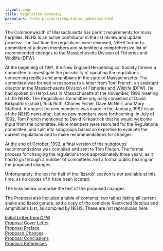 ```yaml
---
layout: page
title: Regulation Advocacy
permalink: /nehs-projects/regulation_advocacy.html
---
```


The Commonwealth of Massachusetts has permit requirements for many herptiles. NEHS is an active contributor in the list review and update process.  The last time the regulations were reviewed, NEHS formed a committee of a dozen members and submitted a comprehensive list of recommended changes to the Massachusetts Division of Fisheries and Wildlife (DFW). 

At the beginning of 1991, the New England Herpetological Society formed a committee to investigate the possibility of updating the regulations concerning reptiles and amphibians in the state of Massachusetts. The committee was formed in response to a letter from Tom French, an assistant director at the Massachusetts Division of Fisheries and Wildlife (DFW). He had spoken on Herp Laws in Massachusetts at the November, 1990 meeting of the NEHS. The Regulations Committee originally consisted of David Kirkpatrick (chair), Rick Roth, Charles Fisher, Dave McNeill, and Mary Stafford. A request for new members was made in the January, 1992 issue of the NEHS newsletter, but no new members were forthcoming. In July of 1992, Tom French mentioned to David Kirkpatrick that he would welcome input from the committee. More members were recruited for the Regulations committee, and split into subgroups based on expertise to evaluate the current regulations and to make recommendations for changes.

At the end of October, 1992, a final version of the subgroups' recommendations was compiled and sent to Tom French. The formal process for changing the regulations took approximately three years, as it had to go through a number of committees and a formal public hearing on the proposed changes.

Unfortunately, the text for half of the 'lizards' section is not available at this time, as no copies of it have been located.

The links below comprise the text of the proposed changes.

The Proposal also included a table of contents, two tables listing all current snake and lizard genera, and a copy of the complete Restricted Reptiles and Amphibians List, as compiled by NEHS. These are not reproduced here. 

 
[Initial Letter from DFW](/nehs-projects/initial_letter_from_dfw.html)  
[Proposal Cover Letter](/nehs-projects/proposal_cover_letter.html)  
[Proposal Preface](/nehs-projects/proposal_preface.html)  
[Proposed Changes](/nehs-projects/proposed_changes.html)  
[Proposal Conclusions](/nehs-projects/proposal_conclusion.html)  
[Proposal References]()